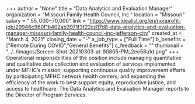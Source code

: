 +++
author = "None"
title = "Data Analytics and Evaluation Manager"
organization = "Missouri Family Health Council, Inc."
location = "Missouri"
salary = " $55,000-$70,000"
link = "https://www.idealist.org/en/nonprofit-job/29946c960f1b402ab3971f3f22cd17d8-data-analytics-and-evaluation-manager-missouri-family-health-council-inc-jefferson-city"
created_at = "March 4, 2021"
closing_date = "-"
a_job_type = ["Full Time"]
b_benefits = ["Remote During COVID","General Benefits"]
c_feedback = ""
thumbnail = "../../images/Screen-Shot-20210303-at-90805-PM_2ee58a1d.png"
+++
Operational responsibilities of the position include managing quantitative and qualitative data collection and evaluation of services implemented under MFHC’s mission; supporting continuous quality improvement efforts by participating MFHC network health centers; and expanding the efficiency of the work to best support equity, reproductive justice, and access to healthcare. The Data Analytics and Evaluation Manager reports to the Director of Program Services.